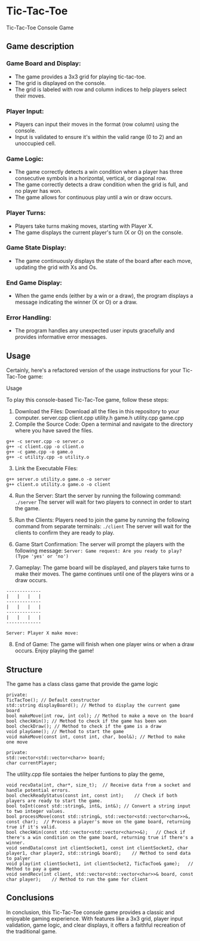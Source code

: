  # Tic-Tac-Toe
Tic-Tac-Toe Console Game

## Game description

### Game Board and Display:
-  The game provides a 3x3 grid for playing tic-tac-toe.
-  The grid is displayed on the console.
-  The grid is labeled with row and column indices to help players select their moves.

### Player Input:
-  Players can input their moves in the format (row column) using the console.
-  Input is validated to ensure it's within the valid range (0 to 2) and an unoccupied cell.

### Game Logic:
-  The game correctly detects a win condition when a player has three consecutive symbols in a horizontal, vertical, or diagonal row.
-  The game correctly detects a draw condition when the grid is full, and no player has won.
-  The game allows for continuous play until a win or draw occurs.

### Player Turns:
-  Players take turns making moves, starting with Player X.
-  The game displays the current player's turn (X or O) on the console.

### Game State Display:
-  The game continuously displays the state of the board after each move, updating the grid with Xs and Os.

### End Game Display:
-  When the game ends (either by a win or a draw), the program displays a message indicating the winner (X or O) or a draw.

### Error Handling:
-  The program handles any unexpected user inputs gracefully and provides informative error messages.

## Usage
Certainly, here's a refactored version of the usage instructions for your Tic-Tac-Toe game:

Usage

To play this console-based Tic-Tac-Toe game, follow these steps:

1. Download the Files:
Download all the files in this repository to your computer.
server.cpp
client.cpp
utility.h
game.h
utility.cpp
game.cpp
2. Compile the Source Code:
Open a terminal and navigate to the directory where you have saved the files.
```
g++ -c server.cpp -o server.o
g++ -c client.cpp -o client.o
g++ -c game.cpp -o game.o
g++ -c utility.cpp -o utility.o
```
3. Link the Executable Files:
```
g++ server.o utility.o game.o -o server
g++ client.o utility.o game.o -o client
```
4. Run the Server:
  Start the server by running the following command:
` ./server`
  The server will wait for two players to connect in order to start the game.

5. Run the Clients:
  Players need to join the game by running the following command from separate terminals:
`./client`
  The server will wait for the clients to confirm they are ready to play.
6. Game Start Confirmation:
  The server will prompt the players with the following message:
`Server: Game request: Are you ready to play? (Type 'yes' or 'no')`

7. Gameplay:
  The game board will be displayed, and players take turns to make their moves.
  The game continues until one of the players wins or a draw occurs.
```
-------------
|   |   |   | 
-------------
|   |   |   | 
-------------
|   |   |   | 
-------------

Server: Player X make move:
```
8. End of Game:
  The game will finish when one player wins or when a draw occurs.
  Enjoy playing the game!

## Structure
The game has a class 
class game that provide the game logic

    private:
    TicTacToe(); // Default constructor
    std::string displayBoard(); // Method to display the current game board
    bool makeMove(int row, int col); // Method to make a move on the board
    bool checkWin(); // Method to check if the game has been won
    bool checkDraw(); // Method to check if the game is a draw
    void playGame(); // Method to start the game
    void makeMove(const int, const int, char, bool&); // Method to make one move
   
    private:
    std::vector<std::vector<char>> board;
    char currentPlayer;

    
The utility.cpp file sontaies the helper funtions to play the geme,
```
void recvData(int, char*, size_t);	// Receive data from a socket and handle potential errors.
bool checkReadyStatus(const int, const int);	// Check if both players are ready to start the game.
bool toInt(const std::string&, int&, int&);	// Convert a string input to two integer values.
bool processMove(const std::string&, std::vector<std::vector<char>>&, const char);	// Process a player's move on the game board, returning true if it's valid.
bool checkWin(const std::vector<std::vector<char>>&);	// Check if there's a win condition on the game board, returning true if there's a winner.
void sendData(const int clientSocket1, const int clientSocket2, char player1, char player2, std::string& board);	// Method to send data to palyer
void play(int clientSocket1, int clientSocket2, TicTacToe& game);	// Method to pay a game
void sendRecv(int client, std::vector<std::vector<char>>& board, const char player);	// Method to run the game for client
```

## Conclusions

In conclusion, this Tic-Tac-Toe console game provides a classic and enjoyable gaming experience. With features like a 3x3 grid, player input validation, game logic, and clear displays, it offers a faithful recreation of the traditional game.
